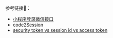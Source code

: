 参考链接🔗：

- [小程序登录微信接口](https://developers.weixin.qq.com/miniprogram/dev/framework/open-ability/login.html)
- [code2Session](https://developers.weixin.qq.com/miniprogram/dev/OpenApiDoc/user-login/code2Session.html)
- [security token vs session id vs access token](https://salesforce.stackexchange.com/questions/18565/security-token-vs-session-id-vs-access-token)





